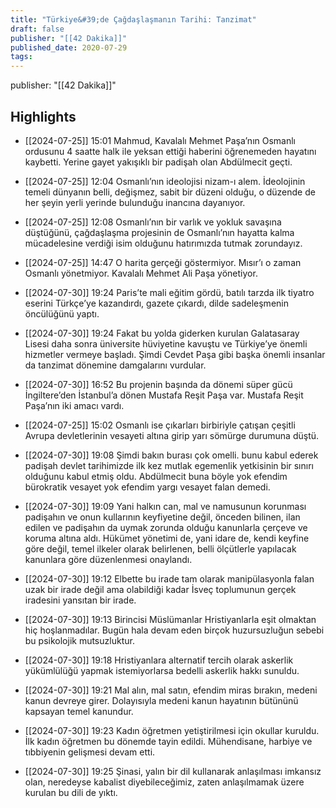 ```yaml
---
title: "Türkiye&#39;de Çağdaşlaşmanın Tarihi: Tanzimat"
draft: false
publisher: "[[42 Dakika]]"
published_date: 2020-07-29
tags:
---
```

publisher: "[[42 Dakika]]"


## Highlights
* [[2024-07-25]] 15:01  Mahmud, Kavalalı Mehmet Paşa’nın Osmanlı ordusunu 4 saatte halk ile yeksan ettiği haberini öğrenemeden hayatını kaybetti. Yerine gayet yakışıklı bir padişah olan Abdülmecit geçti.

* [[2024-07-25]] 12:04  Osmanlı’nın ideolojisi nizam-ı alem. İdeolojinin temeli dünyanın belli, değişmez, sabit bir düzeni olduğu, o düzende de her şeyin yerli yerinde bulunduğu inancına dayanıyor.

* [[2024-07-25]] 12:08  Osmanlı’nın bir varlık ve yokluk savaşına düştüğünü, çağdaşlaşma projesinin de Osmanlı’nın hayatta kalma mücadelesine verdiği isim olduğunu hatırımızda tutmak zorundayız.

* [[2024-07-25]] 14:47  O harita gerçeği göstermiyor. Mısır’ı o zaman Osmanlı yönetmiyor. Kavalalı Mehmet Ali Paşa yönetiyor.

* [[2024-07-30]] 19:24  Paris’te mali eğitim gördü, batılı tarzda ilk tiyatro eserini Türkçe’ye kazandırdı, gazete çıkardı, dilde sadeleşmenin öncülüğünü yaptı.

* [[2024-07-30]] 19:24  Fakat bu yolda giderken kurulan Galatasaray Lisesi daha sonra üniversite hüviyetine kavuştu ve Türkiye’ye önemli hizmetler vermeye başladı. Şimdi Cevdet Paşa gibi başka önemli insanlar da tanzimat dönemine damgalarını vurdular.

* [[2024-07-30]] 16:52  Bu projenin başında da dönemi süper gücü İngiltere’den İstanbul’a dönen Mustafa Reşit Paşa var. Mustafa Reşit Paşa’nın iki amacı vardı.

* [[2024-07-25]] 15:02  Osmanlı ise çıkarları birbiriyle çatışan çeşitli Avrupa devletlerinin vesayeti altına girip yarı sömürge durumuna düştü.

* [[2024-07-30]] 19:08  Şimdi bakın burası çok omelli. bunu kabul ederek padişah devlet tarihimizde ilk kez mutlak egemenlik yetkisinin bir sınırı olduğunu kabul etmiş oldu. Abdülmecit buna böyle yok efendim bürokratik vesayet yok efendim yargı vesayet falan demedi.

* [[2024-07-30]] 19:09  Yani halkın can, mal ve namusunun korunması padişahın ve onun kullarının keyfiyetine değil, önceden bilinen, ilan edilen ve padişahın da uymak zorunda olduğu kanunlarla çerçeve ve koruma altına aldı. Hükümet yönetimi de, yani idare de, kendi keyfine göre değil, temel ilkeler olarak belirlenen, belli ölçütlerle yapılacak kanunlara göre düzenlenmesi onaylandı.

* [[2024-07-30]] 19:12  Elbette bu irade tam olarak manipülasyonla falan uzak bir irade değil ama olabildiği kadar İsveç toplumunun gerçek iradesini yansıtan bir irade.

* [[2024-07-30]] 19:13  Birincisi Müslümanlar Hristiyanlarla eşit olmaktan hiç hoşlanmadılar. Bugün hala devam eden birçok huzursuzluğun sebebi bu psikolojik mutsuzluktur.

* [[2024-07-30]] 19:18  Hristiyanlara alternatif tercih olarak askerlik yükümlülüğü yapmak istemiyorlarsa bedelli askerlik hakkı sunuldu.

* [[2024-07-30]] 19:21  Mal alın, mal satın, efendim miras bırakın, medeni kanun devreye girer. Dolayısıyla medeni kanun hayatının bütününü kapsayan temel kanundur.

* [[2024-07-30]] 19:23  Kadın öğretmen yetiştirilmesi için okullar kuruldu. İlk kadın öğretmen bu dönemde tayin edildi. Mühendisane, harbiye ve tıbbiyenin gelişmesi devam etti.

* [[2024-07-30]] 19:25  Şinasi, yalın bir dil kullanarak anlaşılması imkansız olan, neredeyse kabalist diyebileceğimiz, zaten anlaşılmamak üzere kurulan bu dili de yıktı.

